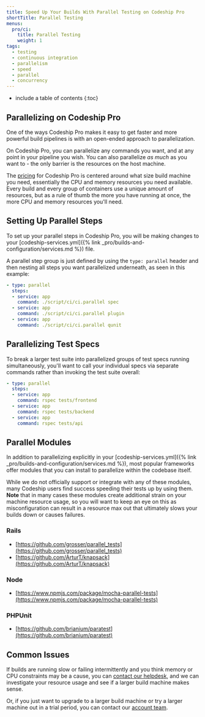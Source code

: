 ```yaml
---
title: Speed Up Your Builds With Parallel Testing on Codeship Pro
shortTitle: Parallel Testing
menus:
  pro/ci:
    title: Parallel Testing
    weight: 1
tags:
  - testing
  - continuous integration
  - parallelism
  - speed
  - parallel
  - concurrency
---
```


* include a table of contents
{:toc}

## Parallelizing on Codeship Pro

One of the ways Codeship Pro makes it easy to get faster and more powerful build pipelines is with an open-ended approach to parallelization.

On Codeship Pro, you can parallelize any commands you want, and at any point in your pipeline you wish. You can also parallelize _as much_ as you want to - the only barrier is the resources on the host machine.

The [pricing](https://codeship.com/pricing/pro) for Codeship Pro is centered around what size build machine you need, essentially the CPU and memory resources you need available. Every build and every group of containers use a unique amount of resources, but as a rule of thumb the more you have running at once, the more CPU and memory resources you'll need.

## Setting Up Parallel Steps

To set up your parallel steps in Codeship Pro, you will be making changes to your [codeship-services.yml]({% link _pro/builds-and-configuration/services.md %}) file.

A parallel step group is just defined by using the `type: parallel` header and then nesting all steps you want parallelized underneath, as seen in this example:

```yaml
- type: parallel
  steps:
  - service: app
    command: ./script/ci/ci.parallel spec
  - service: app
    command: ./script/ci/ci.parallel plugin
  - service: app
    command: ./script/ci/ci.parallel qunit
```

## Parallelizing Test Specs

To break a larger test suite into parallelized groups of test specs running simultaneously, you'll want to call your individual specs via separate commands rather than invoking the test suite overall:

```yaml
- type: parallel
  steps:
  - service: app
    command: rspec tests/frontend
  - service: app
    command: rspec tests/backend
  - service: app
    command: rspec tests/api
```

## Parallel Modules

In addition to parallelizing explicitly in your [codeship-services.yml]({% link _pro/builds-and-configuration/services.md %}), most popular frameworks offer modules that you can install to parallelize within the codebase itself.

While we do not officially support or integrate with any of these modules, many Codeship users find success speeding their tests up by using them. **Note** that in many cases these modules create additional strain on your machine resource usage, so you will want to keep an eye on this as misconfiguration can result in a resource max out that ultimately slows your builds down or causes failures.

### Rails
- [https://github.com/grosser/parallel_tests](https://github.com/grosser/parallel_tests)
- [https://github.com/ArturT/knapsack](https://github.com/ArturT/knapsack)

### Node
- [https://www.npmjs.com/package/mocha-parallel-tests](https://www.npmjs.com/package/mocha-parallel-tests)

### PHPUnit
- [https://github.com/brianium/paratest](https://github.com/brianium/paratest)

## Common Issues

If builds are running slow or failing intermittently and you think memory or CPU constraints may be a cause, you can [contact our helpdesk](https://helpdesk.codeship.com), and we can investigate your resource usage and see if a larger build machine makes sense.

Or, if you just want to upgrade to a larger build machine or try a larger machine out in a trial period, you can contact our [account team](mailto:solutions@codeship.com).

